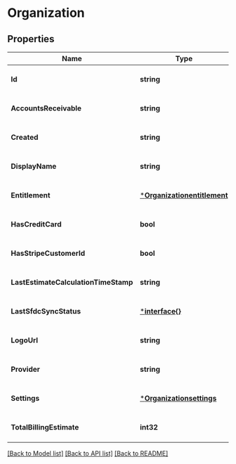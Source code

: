# Organization

## Properties
Name | Type | Description | Notes
------------ | ------------- | ------------- | -------------
**Id** | **string** |  | [optional] [default to null]
**AccountsReceivable** | **string** |  | [optional] [default to null]
**Created** | **string** |  | [optional] [default to null]
**DisplayName** | **string** |  | [optional] [default to null]
**Entitlement** | [***Organizationentitlement**](organizationentitlement.md) |  | [optional] [default to null]
**HasCreditCard** | **bool** |  | [optional] [default to null]
**HasStripeCustomerId** | **bool** |  | [optional] [default to null]
**LastEstimateCalculationTimeStamp** | **string** |  | [optional] [default to null]
**LastSfdcSyncStatus** | [***interface{}**](interface{}.md) |  | [optional] [default to null]
**LogoUrl** | **string** |  | [optional] [default to null]
**Provider** | **string** |  | [optional] [default to null]
**Settings** | [***Organizationsettings**](organizationsettings.md) |  | [optional] [default to null]
**TotalBillingEstimate** | **int32** |  | [optional] [default to null]

[[Back to Model list]](../README.md#documentation-for-models) [[Back to API list]](../README.md#documentation-for-api-endpoints) [[Back to README]](../README.md)


